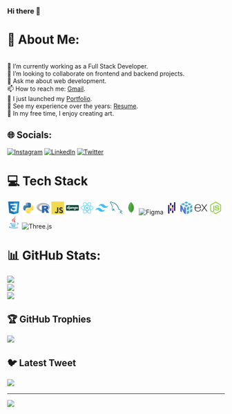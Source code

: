 ### Hi there 👋

<!--
**Lakkireddygarisai/Lakkireddygarisai** is a ✨ _special_ ✨ repository because its `README.md` (this file) appears on your GitHub profile.

Here are some ideas to get you started:

- 🔭 I’m currently working on ...
- 🌱 I’m currently learning ...
- 👯 I’m looking to collaborate on ...
- 🤔 I’m looking for help with ...
- 💬 Ask me about ...
- 📫 How to reach me: ...
- 😄 Pronouns: ...
- ⚡ Fun fact: ...
-->
# 💫 About Me:
<br>🔭 I’m currently working as a Full Stack Developer.<br>👯 I’m looking to collaborate on frontend and backend projects.<br>💬 Ask me about web development.<br>📫 How to reach me: [Gmail](mailto:sairamsairamvivek@gmail.com).<br>🔭 I just launched my [Portfolio](https://sairamlakkireddy.netlify.app/).<br>💼 See my experience over the years: [Resume](https://drive.google.com/drive/u/0/my-drive).<br>🎨 In my free time, I enjoy creating art.<br>


## 🌐 Socials:
[![Instagram](https://img.shields.io/badge/Instagram-%23E4405F.svg?logo=Instagram&logoColor=white)](https://instagram.com/https://www.instagram.com/sai_single1/) [![LinkedIn](https://img.shields.io/badge/LinkedIn-%230077B5.svg?logo=linkedin&logoColor=white)](https://linkedin.com/in/https://www.linkedin.com/in/sairam-lakkireddy/) [![Twitter](https://img.shields.io/badge/Twitter-%231DA1F2.svg?logo=Twitter&logoColor=white)](https://twitter.com/https://twitter.com/sairam12312) 

# 💻 Tech Stack
<img src="https://raw.githubusercontent.com/devicons/devicon/master/icons/css3/css3-original.svg" alt="CSS3" width="30" height="30">
<img src="https://raw.githubusercontent.com/devicons/devicon/master/icons/python/python-original.svg" alt="Python" width="30" height="30">
<img src="https://raw.githubusercontent.com/devicons/devicon/master/icons/r/r-original.svg" alt="R" width="30" height="30">
<img src="https://raw.githubusercontent.com/devicons/devicon/master/icons/javascript/javascript-original.svg" alt="JavaScript" width="30" height="30">
<img src="https://raw.githubusercontent.com/devicons/devicon/master/icons/django/django-original.svg" alt="Django" width="30" height="30">
<img src="https://raw.githubusercontent.com/devicons/devicon/master/icons/react/react-original.svg" alt="React" width="30" height="30">
<img src="https://raw.githubusercontent.com/devicons/devicon/master/icons/tailwindcss/tailwindcss-plain.svg" alt="TailwindCSS" width="30" height="30">
<img src="https://raw.githubusercontent.com/devicons/devicon/master/icons/mysql/mysql-original.svg" alt="MySQL" width="30" height="30">
<img src="https://raw.githubusercontent.com/devicons/devicon/master/icons/mongodb/mongodb-original.svg" alt="MongoDB" width="30" height="30">
<img src="https://www.vectorlogo.zone/logos/figma/figma-icon.svg" alt="Figma" width="30" height="30">
<img src="https://raw.githubusercontent.com/devicons/devicon/master/icons/pandas/pandas-original.svg" alt="Pandas" width="30" height="30">
<img src="https://raw.githubusercontent.com/devicons/devicon/master/icons/numpy/numpy-original.svg" alt="NumPy" width="30" height="30">
<img src="https://raw.githubusercontent.com/devicons/devicon/master/icons/express/express-original.svg" alt="Express.js" width="30" height="30">
<img src="https://raw.githubusercontent.com/devicons/devicon/master/icons/nodejs/nodejs-original.svg" alt="Node.js" width="30" height="30">
<img src="https://raw.githubusercontent.com/devicons/devicon/master/icons/java/java-original.svg" alt="Java" width="30" height="30">
<img src="https://www.vectorlogo.zone/logos/threejs/threejs-icon.svg" alt="Three.js" width="30" height="30">





# 📊 GitHub Stats:
![](https://github-readme-stats.vercel.app/api?username=Lakkireddygarisai&theme=default&hide_border=false&include_all_commits=true&count_private=true)<br/>
![](https://github-readme-streak-stats.herokuapp.com/?user=Lakkireddygarisai&theme=default&hide_border=false)<br/>
![](https://github-readme-stats.vercel.app/api/top-langs/?username=Lakkireddygarisai&theme=default&hide_border=false&include_all_commits=true&count_private=true&layout=compact)

## 🏆 GitHub Trophies
![](https://github-profile-trophy.vercel.app/?username=Lakkireddygarisai&theme=radical&no-frame=true&no-bg=false&margin-w=4)

## 🐦 Latest Tweet
[![](https://gtce.itsvg.in/api?username=https://twitter.com/sairam12312)](https://github.com/VishwaGauravIn/github-twitter-card-embed)

---
[![](https://visitcount.itsvg.in/api?id=Lakkireddygarisai&icon=0&color=0)](https://visitcount.itsvg.in)

<!-- Proudly created with GPRM ( https://gprm.itsvg.in ) -->
